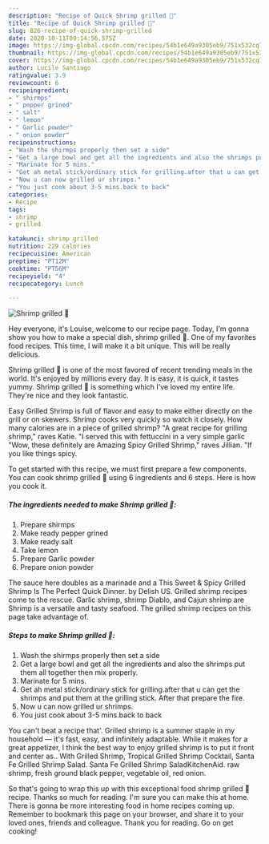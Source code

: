 ```yaml
---
description: "Recipe of Quick Shrimp grilled 🤤"
title: "Recipe of Quick Shrimp grilled 🤤"
slug: 826-recipe-of-quick-shrimp-grilled
date: 2020-10-11T09:14:56.575Z
image: https://img-global.cpcdn.com/recipes/54b1e649a9305eb9/751x532cq70/shrimp-grilled-🤤-recipe-main-photo.jpg
thumbnail: https://img-global.cpcdn.com/recipes/54b1e649a9305eb9/751x532cq70/shrimp-grilled-🤤-recipe-main-photo.jpg
cover: https://img-global.cpcdn.com/recipes/54b1e649a9305eb9/751x532cq70/shrimp-grilled-🤤-recipe-main-photo.jpg
author: Lucile Santiago
ratingvalue: 3.9
reviewcount: 6
recipeingredient:
- " shirmps"
- " pepper grined"
- " salt"
- " lemon"
- " Garlic powder"
- " onion powder"
recipeinstructions:
- "Wash the shirmps properly then set a side"
- "Get a large bowl and get all the ingredients and also the shrimps put them all together then mix properly."
- "Marinate for 5 mins."
- "Get ah metal stick/ordinary stick for grilling.after that u can get the shrimps and put them at the grilling stick. After that prepare the fire."
- "Now u can now grilled ur shrimps."
- "You just cook about 3-5 mins.back to back"
categories:
- Recipe
tags:
- shrimp
- grilled

katakunci: shrimp grilled 
nutrition: 229 calories
recipecuisine: American
preptime: "PT12M"
cooktime: "PT56M"
recipeyield: "4"
recipecategory: Lunch

---
```



![Shrimp grilled 🤤](https://img-global.cpcdn.com/recipes/54b1e649a9305eb9/751x532cq70/shrimp-grilled-🤤-recipe-main-photo.jpg)

Hey everyone, it's Louise, welcome to our recipe page. Today, I'm gonna show you how to make a special dish, shrimp grilled 🤤. One of my favorites food recipes. This time, I will make it a bit unique. This will be really delicious.

Shrimp grilled 🤤 is one of the most favored of recent trending meals in the world. It's enjoyed by millions every day. It is easy, it is quick, it tastes yummy. Shrimp grilled 🤤 is something which I've loved my entire life. They're nice and they look fantastic.

Easy Grilled Shrimp is full of flavor and easy to make either directly on the grill or on skewers. Shrimp cooks very quickly so watch it closely. How many calories are in a piece of grilled shrimp? &#34;A great recipe for grilling shrimp,&#34; raves Katie. &#34;I served this with fettuccini in a very simple garlic &#34;Wow, these definitely are Amazing Spicy Grilled Shrimp,&#34; raves Jillian. &#34;If you like things spicy.


To get started with this recipe, we must first prepare a few components. You can cook shrimp grilled 🤤 using 6 ingredients and 6 steps. Here is how you cook it.

<!--inarticleads1-->

##### The ingredients needed to make Shrimp grilled 🤤:

1. Prepare  shirmps
1. Make ready  pepper grined
1. Make ready  salt
1. Take  lemon
1. Prepare  Garlic powder
1. Prepare  onion powder


The sauce here doubles as a marinade and a This Sweet &amp; Spicy Grilled Shrimp Is The Perfect Quick Dinner. by Delish US. Grilled shrimp recipes come to the rescue. Garlic shrimp, shrimp Diablo, and Cajun shrimp are Shrimp is a versatile and tasty seafood. The grilled shrimp recipes on this page take advantage of. 

<!--inarticleads2-->

##### Steps to make Shrimp grilled 🤤:

1. Wash the shirmps properly then set a side
1. Get a large bowl and get all the ingredients and also the shrimps put them all together then mix properly.
1. Marinate for 5 mins.
1. Get ah metal stick/ordinary stick for grilling.after that u can get the shrimps and put them at the grilling stick. After that prepare the fire.
1. Now u can now grilled ur shrimps.
1. You just cook about 3-5 mins.back to back


You can&#39;t beat a recipe that&#39;. Grilled shrimp is a summer staple in my household — it&#39;s fast, easy, and infinitely adaptable. While it makes for a great appetizer, I think the best way to enjoy grilled shrimp is to put it front and center as.. With Grilled Shrimp, Tropical Grilled Shrimp Cocktail, Santa Fe Grilled Shrimp Salad. Santa Fe Grilled Shrimp SaladKitchenAid. raw shrimp, fresh ground black pepper, vegetable oil, red onion. 

So that's going to wrap this up with this exceptional food shrimp grilled 🤤 recipe. Thanks so much for reading. I'm sure you can make this at home. There is gonna be more interesting food in home recipes coming up. Remember to bookmark this page on your browser, and share it to your loved ones, friends and colleague. Thank you for reading. Go on get cooking!
